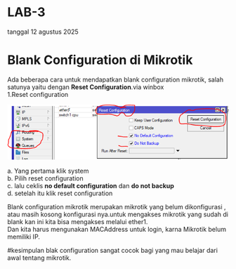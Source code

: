 # LAB-3
tanggal 12 agustus 2025
# Blank Configuration di Mikrotik 

  Ada beberapa cara untuk mendapatkan blank configuration mikrotik, salah satunya yaitu dengan **Reset Configuration**.via winbox  
  1.Reset configuration   

![reset](reset.PNG)

  a. Yang pertama klik system  
  b. Pilih reset configuration   
  c. lalu ceklis **no default configuration** dan **do not backup**  
  d. setelah itu klik reset configuration


 Blank configuration mikrotik merupakan mikrotik yang belum dikonfigurasi , atau masih kosong
 konfigurasi nya.untuk mengakses mikrotik yang sudah di blank kan ini kita bisa mengakses melalui ether1.  
 Dan kita harus mengunakan MACAddress untuk login, karna Mikrotik belum memiliki IP.

 #kesimpulan 
 blak configuration sangat cocok bagi yang mau belajar dari awal tentang mikrotik.
    
